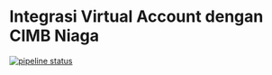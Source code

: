 # Integrasi Virtual Account dengan CIMB Niaga

[![pipeline status](https://gitlab.com/tazkia.ac.id/cimb-ws/badges/master/pipeline.svg)](https://gitlab.com/tazkia.ac.id/cimb-ws/commits/master)


